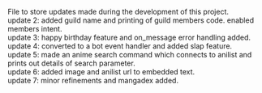 File to store updates made during the development of this project.  
update 2: added guild name and printing of guild members code. enabled members intent.  
update 3: happy birthday feature and on_message error handling added.  
update 4: converted to a bot event handler and added slap feature.  
update 5: made an anime search command which connects to anilist and prints out details of search parameter.  
update 6: added image and anilist url to embedded text.  
update 7: minor refinements and mangadex added.